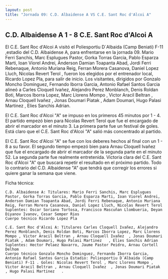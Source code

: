 ```yaml
--- 
layout: post 
title: "Jornada 09: C.D. Albaidense A VS C.E. Sant Roc d'Alcoi A"
---
```


## C.D. Albaidense A 1 - 8 C.E. Sant Roc d'Alcoi A

El C.E. Sant Roc d'Alcoi A visitó el Poliesportiu D´Albaida (Camp Beniati) F-11   ,estadio del C.D. Albaidense A, para enfrentarse en la jornada 09. Mario Ferri Sanchis, Marc Esplugues Pastor, Gorka Torras Garcia, Pablo Esparza Marti, Ioan Viorel Andrei, Anderson Damian Toapanta Abad, Jordi Ferri Rebenaque, Antonio Muriana Reig, Ferran Morera Casanova, Daniel Lopez Lluch, Nicolas Revert Terol , fueron los elegidos por el entrenador local, Ricardo Lopez Pla, para salir de inicio. Los visitantes, dirigidos por Gonzalo Moncho Dominguez, Fernando Iborra Garcia, Antonio Rafael Santos Garcia alineó a Carles Cloquell Ivañez, Alejandro Perez Monblanch, Denis Roldan Boti, Marcos Iborra Lopez, Marc Llorens Mompo , Victor Aracil Beltran , Arnau Cloquell Ivañez  , Jonas Doumari Piatak , Adam Doumari, Hugo Palasi Martinez   , Elies Sanchis Adrian. 

El C.E. Sant Roc d'Alcoi "A" se impuso en los primeros 45 minutos por 1 - 4. El partido empezó bien para Nicolas Revert Terol  que fue el encargado de abrir el marcador en el minuto 3. La primera parte fue un festival de goles. Está claro que el C.E. Sant Roc d'Alcoi "A" salió más concentrado al partido. 

El C.E. Sant Roc d'Alcoi "A" se fue con los deberes hechos al final con un 1 - 8 a su favor. El segundo tiempo empezó bien para Arnau Cloquell Ivañez   que fue el encargado de abrir el marcador de la segunda parte en el minuto 52. La segunda parte fue realmente entretenida. Victoria clara del C.E. Sant Roc d'Alcoi "A" que buscará repetir el resultado en el próximo partido. Todo lo contrario del C.D. Albaidense "A" que tendrá que corregir los errores si quiere ganar la semana que viene. 

Ficha técnica: 
    
    C.D. Albaidense A: Titulares: Mario Ferri Sanchis, Marc Esplugues Pastor, Gorka Torras Garcia, Pablo Esparza Marti, Ioan Viorel Andrei, Anderson Damian Toapanta Abad, Jordi Ferri Rebenaque, Antonio Muriana Reig, Ferran Morera Casanova, Daniel Lopez Lluch, Nicolas Revert Terol  
    Suplentes: Oscar Soriano Tortosa, Francisco Mascuñan Llombueria, Deyan Diyanov Ivanov, Cesar Semper Rios 
    Cuerpo técnico Ricardo Lopez Pla 
    
    C.E. Sant Roc d'Alcoi A: Titulares Carles Cloquell Ivañez, Alejandro Perez Monblanch, Denis Roldan Boti, Marcos Iborra Lopez, Marc Llorens Mompo , Victor Aracil Beltran , Arnau Cloquell Ivañez  , Jonas Doumari Piatak , Adam Doumari, Hugo Palasi Martinez   , Elies Sanchis Adrian
    Suplentes: Hector Pelaez Navarro, Jaume Pastor Peidro, Arnau Cortell Delhom 
    Cuerpo técnico Gonzalo Moncho Dominguez, Fernando Iborra Garcia, Antonio Rafael Santos Garcia Estadio: Poliesportiu D´Albaida (Camp Beniati) F-11 . Goles: Nicolas Revert Terol , Marc Llorens Mompo , Victor Aracil Beltran , Arnau Cloquell Ivañez  , Jonas Doumari Piatak , Hugo Palasi Martinez   .  